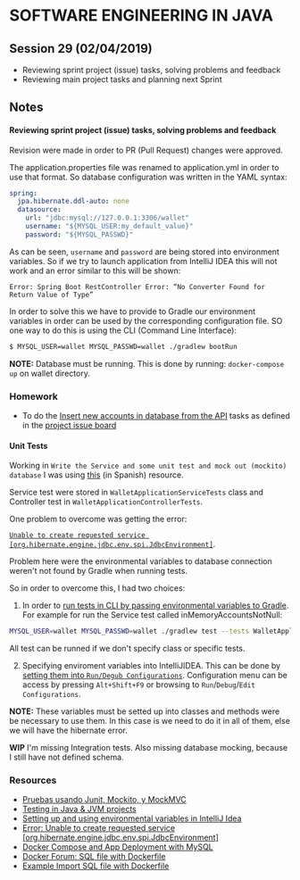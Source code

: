 # SOFTWARE ENGINEERING IN JAVA

## Session 29 (02/04/2019)

- Reviewing sprint project (issue) tasks, solving problems and feedback
- Reviewing main project tasks and planning next Sprint

## Notes

#### Reviewing sprint project (issue) tasks, solving problems and feedback

Revision were made in order to PR (Pull Request) changes were approved.

The application.properties file was renamed to application.yml in order to use that format. So database configuration was written in the YAML syntax:

```yaml
spring:
  jpa.hibernate.ddl-auto: none
  datasource:
    url: "jdbc:mysql://127.0.0.1:3306/wallet"
    username: "${MYSQL_USER:my_default_value}"
    password: "${MYSQL_PASSWD}"
```

As can be seen, `username` and `password` are being stored into environment variables. So if we try to launch application from IntelliJ IDEA this will not work and an error similar to this will be shown:

`Error: Spring Boot RestController Error: “No Converter Found for Return Value of Type”`

In order to solve this we have to provide to Gradle our environment variables in order can be used by the corresponding configuration file. SO one way to do this is using the CLI (Command Line Interface):

```bash
$ MYSQL_USER=wallet MYSQL_PASSWD=wallet ./gradlew bootRun
```



**NOTE:** Database must be running. This is done by running: `docker-compose up` on wallet directory.

### Homework

- To do the [Insert new accounts in database from the API](https://github.com/javarb/wallet/issues/4) tasks as defined in the [project issue board](https://github.com/javarb/wallet/projects/2)

####  Unit Tests

Working in `Write the Service and some unit test and mock out (mockito) database` I was using [this][1] (in Spanish) resource.

Service test were stored in `WalletApplicationServiceTests` class and Controller test in `WalletApplicationControllerTests`.

One problem to overcome was getting the error: 

[`Unable to create requested service [org.hibernate.engine.jdbc.env.spi.JdbcEnvironment]`][4].  

Problem here were the environmental variables to database connection weren't not found by Gradle when running tests.

So in order to overcome this, I had two choices:

1. In order to [run tests in CLI by passing environmental variables to Gradle][2]. For example for run the Service test called inMemoryAccountsNotNull:
  ```bash
  MYSQL_USER=wallet MYSQL_PASSWD=wallet ./gradlew test --tests WalletApplicationServiceTests.inMemoryAccountsNotNull
  ```
  All test can be runned if we don't specify class or specific tests.

2. Specifying enviroment variables into IntelliJIDEA. This can be done by [setting them into `Run/Degub Configurations`][3]. Configuration menu can be access by pressing `Alt+Shift+F9` or browsing to `Run`/`Debug`/`Edit Configurations`.

  

  **NOTE:** These variables must be setted up into classes and methods were be necessary to use them. In this case is we need to do it in all of them, else we will have the hibernate error.

  

**WIP**
I'm missing Integration tests. Also missing database mocking, because I still have not defined schema.


### Resources

- [Pruebas usando Junit, Mockito, y MockMVC][1]
- [Testing in Java & JVM projects][2]
- [Setting up and using environmental variables in IntelliJ Idea][3]
- [Error: Unable to create requested service [org.hibernate.engine.jdbc.env.spi.JdbcEnvironment]][4]
- [Docker Compose and App Deployment with MySQL][5]
- [Docker Forum: SQL file with Dockerfile][6]
- [Example Import SQL file with Dockerfile][7]

[1]: https://platzi.com/tutoriales/1464-jee/1581-pruebas-usando-junit-mockito-y-mockmvc/
[2]: https://docs.gradle.org/current/userguide/java_testing.html
[3]: https://stackoverflow.com/a/13749192
[4]: https://stackoverflow.com/a/45025558
[5]: https://mysqlrelease.com/2017/11/docker-compose-and-app-deployment-with-mysql/
[6]: https://forums.docker.com/t/mysql-create-database-and-import-sql-file-with-dockerfile/30300/7
[7]: https://qiita.com/furu8ma/items/75e5b1df29fef04ec7f1
